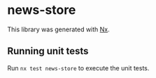 # news-store

This library was generated with [Nx](https://nx.dev).

## Running unit tests

Run `nx test news-store` to execute the unit tests.
